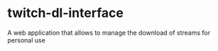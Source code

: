 # twitch-dl-interface
A web application that allows to manage the download of streams for personal use

